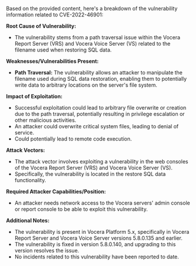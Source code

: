Based on the provided content, here's a breakdown of the vulnerability information related to CVE-2022-46901:

**Root Cause of Vulnerability:**
*   The vulnerability stems from a path traversal issue within the Vocera Report Server (VRS) and Vocera Voice Server (VS) related to the filename used when restoring SQL data.

**Weaknesses/Vulnerabilities Present:**
*   **Path Traversal:** The vulnerability allows an attacker to manipulate the filename used during SQL data restoration, enabling them to potentially write data to arbitrary locations on the server's file system.

**Impact of Exploitation:**
*   Successful exploitation could lead to arbitrary file overwrite or creation due to the path traversal, potentially resulting in privilege escalation or other malicious activities.
*   An attacker could overwrite critical system files, leading to denial of service.
*   Could potentially lead to remote code execution.

**Attack Vectors:**
*   The attack vector involves exploiting a vulnerability in the web consoles of the Vocera Report Server (VRS) and Vocera Voice Server (VS).
*   Specifically, the vulnerability is located in the restore SQL data functionality.

**Required Attacker Capabilities/Position:**
*   An attacker needs network access to the Vocera servers' admin console or report console to be able to exploit this vulnerability.

**Additional Notes:**
*   The vulnerability is present in Vocera Platform 5.x, specifically in Vocera Report Server and Vocera Voice Server versions 5.8.0.135 and earlier.
*   The vulnerability is fixed in version 5.8.0.140, and upgrading to this version resolves the issue.
*   No incidents related to this vulnerability have been reported to date.